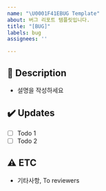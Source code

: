 ```yaml
---
name: "\U0001F41EBUG Template"
about: 버그 리포트 템플릿입니다.
title: "[BUG]"
labels: bug
assignees: ''

---
```


## 📝 Description
<!-- 왜 이 작업을 했는지,  ... -->
- 설명을 작성하세요

## ✔️ Updates
<!-- 어떤 작업을 했는지, ... -->
- [ ] Todo 1
- [ ] Todo 2

## ⚠️ ETC
<!-- 관련된 다른 이슈나 작업은 무엇이 있는지 (+Issue Tag 기록) -->
- 기타사항, To reviewers



<!-- Commit Message에 #n이라고 작성 시(보통 Footter에 작성), 해당 Issue에 자동으로 Commit Message가 연결됩니다. -->
